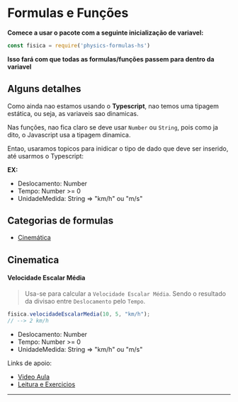 # Formulas e Funções

**Comece a usar o pacote com a seguinte inicialização de variavel:**

```javascript
const fisica = require('physics-formulas-hs')
```

**Isso fará com que todas as formulas/funções passem para dentro da variavel**


## Alguns detalhes

Como ainda nao estamos usando o **Typescript**, nao temos uma tipagem estática, ou seja, as variaveis sao dinamicas.

Nas funções, nao fica claro se deve usar ```Number``` ou ```String```, pois como ja dito, o Javascript usa a tipagem dinamica.

Entao, usaramos topicos para inidicar o tipo de dado que deve ser inserido, até usarmos o Typescript:

**EX:**
- Deslocamento: Number
- Tempo: Number >= 0
- UnidadeMedida: String => "km/h" ou "m/s"

## Categorias de formulas

- <a href="#cinematica">Cinemática</a>
  

## Cinematica

#### Velocidade Escalar Média

>Usa-se para calcular a ```Velocidade Escalar Média```. Sendo o resultado da divisao entre ```Deslocamento``` pelo ```Tempo```.
```javascript
fisica.velocidadeEscalarMedia(10, 5, "km/h");
// --> 2 km/h
```
- Deslocamento: Number
- Tempo: Number >= 0
- UnidadeMedida: String => "km/h" ou "m/s"
  
Links de apoio:
- [Video Aula](https://www.youtube.com/watch?v=1y8x1ApGDFk&list=PLNfWNKz4iEr8U354-5tSQPaiaybFvrlAy&index=1)
- [Leitura e Exercicios](https://brasilescola.uol.com.br/fisica/velocidade-escalar-media.htm)

---
